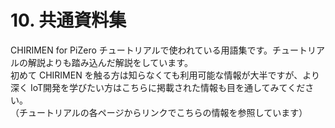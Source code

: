 # 10. 共通資料集
CHIRIMEN for PiZero チュートリアルで使われている用語集です。チュートリアルの解説よりも踏み込んだ解説をしています。</br>
初めて CHIRIMEN を触る方は知らなくても利用可能な情報が大半ですが、より深く IoT開発を学びたい方はこちらに掲載された情報も目を通してみてください。</br>
（チュートリアルの各ページからリンクでこちらの情報を参照しています）
